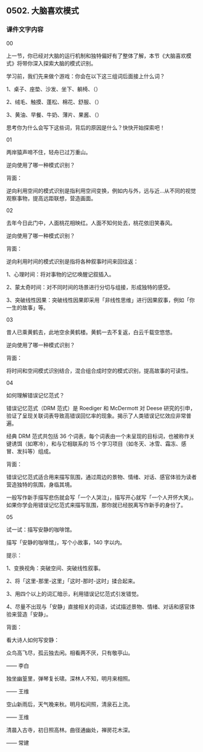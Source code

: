 ## 0502. 大脑喜欢模式

### 课件文字内容

00

上一节，你已经对大脑的运行机制和独特偏好有了整体了解，本节《大脑喜欢模式》将带你深入探索大脑的模式识别。

学习前，我们先来做个游戏：你会在以下这三组词后面接上什么词？

1、桌子、座垫、沙发、坐下、躺椅、（）

2、绒毛、触摸、蓬松、棉花、舒服、（）

3、黄油、早餐、牛奶、薄片、果酱、（）

思考你为什么会写下这些词，背后的原因是什么？快快开始探索吧！

01

两岸猿声啼不住，轻舟已过万重山。

逆向使用了哪一种模式识别？

背面：

逆向利用空间的模式识别是指利用空间变换，例如内与外，远与近...从不同的视觉观察事物，提高远距联想，营造画面。

02

去年今日此门中，人面桃花相映红。人面不知何处去，桃花依旧笑春风。

逆向使用了哪一种模式识别？

背面：

逆向利用时间的模式识别是指将各种叙事时间来回往返：

1、心理时间：将对事物的记忆唤醒记叙插入。

2、蒙太奇时间：对不同时间的场景进行分切与组接，形成独特的感受。

3、突破线性因果：突破线性因果即采用「非线性思维」进行因果叙事，例如「你一生的故事」等。

03

昔人已乘黄鹤去，此地空余黄鹤楼。黄鹤一去不复返，白云千载空悠悠。

逆向使用了哪一种模式识别？

背面：

将时间和空间模式识别结合，混合组合成时空的模式识别，提高故事的可读性。

04

如何理解错误记忆范式？

错误记忆范式（DRM 范式）是 Roediger 和 McDermott 对 Deese 研究的引申，验证了呈现关联词表导致高错误回忆率的现象。揭示了人类错误记忆效应非常普遍。

经典 DRM 范式共包括 36 个词表，每个词表由一个未呈现的目标词，也被称作关键诱饵（如寒冷），和与它相联系的 15 个学习项目（如冬天、冰雪、霜冻、感冒、发抖等）组成。

背面：

错误记忆范式适合用来描写氛围，通过周边的景物、情绪、对话、感官体验为读者营造独特的氛围，身临其境。

一般写作新手描写悲伤就会写「一个人哭泣」，描写开心就写「一个人开怀大笑」。如果你学会用错误记忆范式来描写氛围，那你就已经脱离写作新手的身份了。

05

试一试：描写安静的咖啡馆。

描写「安静的咖啡馆」，写个小故事，140 字以内。

提示：

1、变换视角：突破空间、突破线性叙事。

2、将「这里-那里-这里」「这时-那时-这时」揉合起来。

3、用四个以上的词汇暗示，利用错误记忆范式引发错觉。

4、尽量不出现与「安静」直接相关的词语，试试描述景物、情绪、对话和感官体验来营造「安静」。

背面：

看大诗人如何写安静：

众鸟高飞尽，孤云独去闲。相看两不厌，只有敬亭山。

—— 李白

独坐幽篁里，弹琴复长啸。深林人不知，明月来相照。

—— 王维

空山新雨后，天气晚来秋。明月松间照，清泉石上流。

—— 王维

清晨入古寺，初日照高林。曲径通幽处，禅房花木深。

—— 常建














